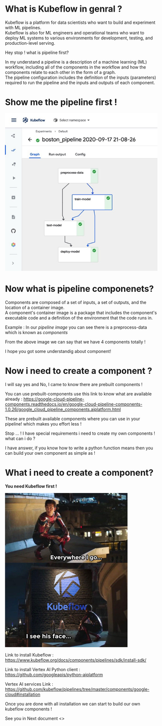 # What is Kubeflow in genral ?

Kubeflow is a platform for data scientists who want to build and experiment with ML pipelines. <br>
Kubeflow is also for ML engineers and operational teams who want to deploy ML systems to various environments for development, testing, and production-level serving.

Hey stop ! what is pipeline first? <br>

In my understand a pipeline is a description of a machine learning (ML) workflow, including all of the components in the workflow and how the components relate to each other in the form of a graph. <br>
The pipeline configuration includes the definition of the inputs (parameters) required to run the pipeline and the inputs and outputs of each component.

# Show me the pipeline first !

![Pipeline](https://github.com/saisubramani/Vertex-AI-Pipeline/blob/main/IMAGE/pipeline.jpeg)

# Now what is pipeline componenets?

Components are composed of a set of inputs, a set of outputs, and the location of a container image. <br  >
A component's container image is a package that includes the component's executable code and a definition of the environment that the code runs in.

Example : In our *pipeline image* you can see there is a preprocess-data which is known as *components* <br>

From the above image we can say that we have 4 components totally !

I hope you got some understandig about component!

# Now i need to create a component ?

I will say yes and No,  I came to know there are prebuilt components ! 

You can use prebuilt-components use this link to know what are available already : <https://google-cloud-pipeline-components.readthedocs.io/en/google-cloud-pipeline-components-1.0.26/google_cloud_pipeline_components.aiplatform.html>

These are prebuilt available components where you can use in your pipeline! which makes you effort less !

Stop ... ! I have special requirements i need to create my own components ! what can i do ?

I have answer, if you know how to write a python function means then you can build your own component as simple as !

# What i need to create a component?
 **You need Kubeflow first !** <br>

![Kubeflow](https://github.com/saisubramani/Vertex-AI-Pipeline/blob/main/IMAGE/kubeflow.png)

Link to install Kubeflow : <https://www.kubeflow.org/docs/components/pipelines/sdk/install-sdk/>

Link to install Vertex AI Python client : <https://github.com/googleapis/python-aiplatform>

Vertex AI services Link : <https://github.com/kubeflow/pipelines/tree/master/components/google-cloud#installation>

Once you are done with all installation we can start to build our own kubeflow components !

See you in Next document <>








